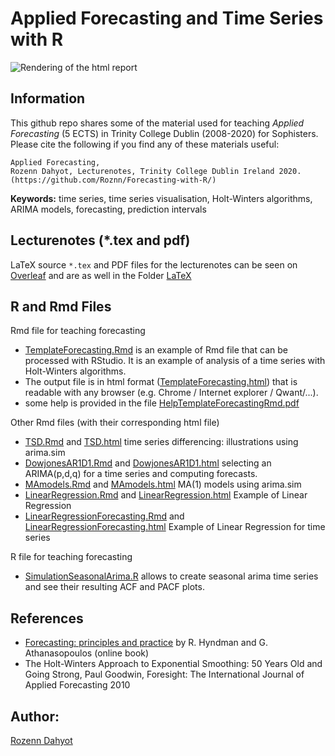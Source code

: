 # Applied Forecasting and Time Series with R

![Rendering of the html report](ImageIllustrationGithub.png)

## Information

This github repo shares some of the material used for teaching *Applied Forecasting* (5 ECTS) in Trinity College Dublin (2008-2020) for Sophisters.
Please cite the following if you find any of these materials useful:

```
Applied Forecasting, 
Rozenn Dahyot, Lecturenotes, Trinity College Dublin Ireland 2020. 
(https://github.com/Roznn/Forecasting-with-R/)
```

**Keywords:** time series, time series visualisation, Holt-Winters algorithms, ARIMA models, forecasting, prediction intervals

## Lecturenotes (*.tex and pdf)


LaTeX source `*.tex`  and PDF files for the lecturenotes can be seen on [Overleaf](https://www.overleaf.com/read/xyvmdnrgzjct) and 
are as well in the Folder [LaTeX](https://github.com/Roznn/Forecasting-with-R/tree/master/LaTeX)

## R and Rmd Files 

Rmd file for teaching forecasting 
* [TemplateForecasting.Rmd](TemplateForecasting.Rmd) is an example of Rmd file that can be processed with RStudio. It is an example of analysis of a time series with Holt-Winters algorithms.  
* The output file is in html format ([TemplateForecasting.html](TemplateForecasting.html)) that is readable with any browser (e.g. Chrome / Internet explorer / Qwant/...).
* some help is provided in the file [HelpTemplateForecastingRmd.pdf](HelpTemplateForecastingRmd.pdf)

Other Rmd files (with their corresponding html file)
* [TSD.Rmd](TSD.Rmd) and [TSD.html](TSD.html)   time series differencing:  illustrations using arima.sim 
* [DowjonesAR1D1.Rmd](DowjonesAR1D1.Rmd) and [DowjonesAR1D1.html](DowjonesAR1D1.html)  selecting an ARIMA(p,d,q) for  a time series and computing forecasts.
* [MAmodels.Rmd](MAmodels.Rmd) and [MAmodels.html](MAmodels.html) MA(1) models using arima.sim
* [LinearRegression.Rmd](LinearRegression.Rmd) and [LinearRegression.html](LinearRegression.html) Example of Linear Regression
* [LinearRegressionForecasting.Rmd](LinearRegressionForecasting.Rmd) and [LinearRegressionForecasting.html](LinearRegressionForecasting.html) Example of Linear Regression for time series 

R file for teaching forecasting 
* [SimulationSeasonalArima.R](SimulationSeasonalArima.R) allows to create seasonal arima time series and see their resulting ACF and PACF plots. 

## References

* [Forecasting: principles and practice](http://otexts.com/fpp/) by R. Hyndman and G. Athanasopoulos (online book)
*  The Holt-Winters Approach to Exponential Smoothing: 50 Years Old and Going Strong, Paul Goodwin,  Foresight: The International Journal of Applied Forecasting 2010 

## Author: 
[Rozenn Dahyot](https://roznn.github.io/)

